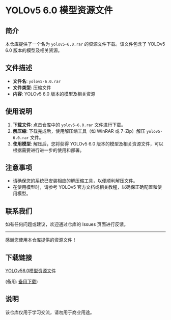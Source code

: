 # YOLOv5 6.0 模型资源文件

## 简介

本仓库提供了一个名为 `yolov5-6.0.rar` 的资源文件下载。该文件包含了 YOLOv5 6.0 版本的模型及相关资源。

## 文件描述

- **文件名**: `yolov5-6.0.rar`
- **文件类型**: 压缩文件
- **内容**: YOLOv5 6.0 版本的模型及相关资源

## 使用说明

1. **下载文件**: 点击仓库中的 `yolov5-6.0.rar` 文件进行下载。
2. **解压缩**: 下载完成后，使用解压缩工具（如 WinRAR 或 7-Zip）解压 `yolov5-6.0.rar` 文件。
3. **使用模型**: 解压后，您将获得 YOLOv5 6.0 版本的模型及相关资源文件，可以根据需要进行进一步的使用和部署。

## 注意事项

- 请确保您的系统已安装相应的解压缩工具，以便顺利解压文件。
- 在使用模型时，请参考 YOLOv5 官方文档或相关教程，以确保正确配置和使用模型。

## 联系我们

如有任何问题或建议，欢迎通过仓库的 Issues 页面进行反馈。

---

感谢您使用本仓库提供的资源文件！

## 下载链接
[YOLOv56.0模型资源文件](https://pan.quark.cn/s/28788cf5f460) 

(备用: [备用下载](https://pan.baidu.com/s/1iFa-iA38EoHPVSbImgqqmQ?pwd=1234))

## 说明

该仓库仅用于学习交流，请勿用于商业用途。
